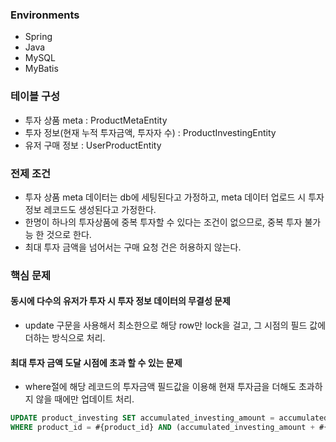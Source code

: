 ### Environments
- Spring
- Java
- MySQL
- MyBatis

### 테이블 구성
- 투자 상품 meta : ProductMetaEntity
- 투자 정보(현재 누적 투자금액, 투자자 수) : ProductInvestingEntity
- 유저 구매 정보 : UserProductEntity

### 전제 조건
- 투자 상품 meta 데이터는 db에 세팅된다고 가정하고, meta 데이터 업로드 시 투자정보 레코드도 생성된다고 가정한다.
- 한명이 하나의 투자상품에 중복 투자할 수 있다는 조건이 없으므로, 중복 투자 불가능 한 것으로 한다.
- 최대 투자 금액을 넘어서는 구매 요청 건은 허용하지 않는다.

### 핵심 문제
#### 동시에 다수의 유저가 투자 시 투자 정보 데이터의 무결성 문제  
- update 구문을 사용해서 최소한으로 해당 row만 lock을 걸고, 그 시점의 필드 값에 더하는 방식으로 처리.
#### 최대 투자 금액 도달 시점에 초과 할 수 있는 문제
- where절에 해당 레코드의 투자금액 필드값을 이용해 현재 투자금을 더해도 초과하지 않을 때에만 업데이트 처리.
```sql
UPDATE product_investing SET accumulated_investing_amount = accumulated_investing_amount + #{add_investing_amount}, investing_user_count = investing_user_count + 1 
WHERE product_id = #{product_id} AND (accumulated_investing_amount + #{add_investing_amount}) <= #{total_investing_amount}
```